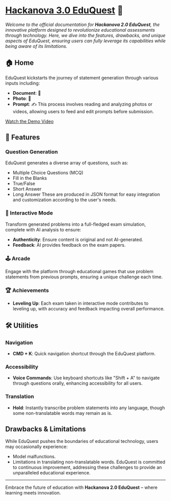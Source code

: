 # [Hackanova 3.0 EduQuest](https://youtu.be/5SUhkjQ1FRE?si=HJCwpqZ5VomsZiba) 👾

*Welcome to the official documentation for **Hackanova 2.0 EduQuest**, the innovative platform designed to revolutionize educational assessments through technology. Here, we dive into the features, drawbacks, and unique aspects of EduQuest, ensuring users can fully leverage its capabilities while being aware of its limitations.*

## 🏠 Home
EduQuest kickstarts the journey of statement generation through various inputs including:
- **Document**: 📄
- **Photo**: 📸
- **Prompt**: ✍️
This process involves reading and analyzing photos or videos, allowing users to feed and edit prompts before submission.

[Watch the Demo Video](https://youtu.be/5SUhkjQ1FRE?si=HJCwpqZ5VomsZiba)

## 🎲 Features
### Question Generation
EduQuest generates a diverse array of questions, such as:
- Multiple Choice Questions (MCQ)
- Fill in the Blanks
- True/False
- Short Answer
- Long Answer
These are produced in JSON format for easy integration and customization according to the user's needs.

### 🔄 Interactive Mode
Transform generated problems into a full-fledged exam simulation, complete with AI analysis to ensure:
- **Authenticity**: Ensure content is original and not AI-generated.
- **Feedback**: AI provides feedback on the exam papers.

### 🕹 Arcade
Engage with the platform through educational games that use problem statements from previous prompts, ensuring a unique challenge each time.

### 🏆 Achievements
- **Leveling Up**: Each exam taken in interactive mode contributes to leveling up, with accuracy and feedback impacting overall performance.

## 🛠 Utilities
### Navigation
- **CMD + K**: Quick navigation shortcut through the EduQuest platform.

### Accessibility
- **Voice Commands**: Use keyboard shortcuts like "Shift + A" to navigate through questions orally, enhancing accessibility for all users.

### Translation
- **Hold**: Instantly transcribe problem statements into any language, though some non-translatable words may remain as is.

## Drawbacks & Limitations
While EduQuest pushes the boundaries of educational technology, users may occasionally experience:
- Model malfunctions.
- Limitations in translating non-translatable words.
EduQuest is committed to continuous improvement, addressing these challenges to provide an unparalleled educational experience.

---
Embrace the future of education with **Hackanova 2.0 EduQuest** – where learning meets innovation.

